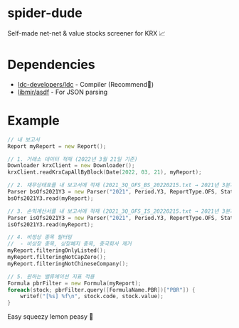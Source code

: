 # spider-dude
Self-made net-net & value stocks screener for KRX 📈

# Dependencies
* [ldc-developers/ldc](https://github.com/ldc-developers/ldc) - Compiler (Recommend🌟) 
* [libmir/asdf](https://github.com/libmir/asdf) - For JSON parsing

# Example
```.d
// 내 보고서
Report myReport = new Report();

// 1. 거래소 데이터 적재 (2022년 3월 21일 기준)
Downloader krxClient = new Downloader();
krxClient.readKrxCapAllByBlock(Date(2022, 03, 21), myReport);

// 2. 재무상태표를 내 보고서에 적재 (2021_3Q_OFS_BS_20220215.txt → 2021년 3분기 연결 재무제표)
Parser bsOfs2021Y3 = new Parser("2021", Period.Y3, ReportType.OFS, StatementType.BS);
bsOfs2021Y3.read(myReport);

// 3. 손익계산서를 내 보고서에 적재 (2021_3Q_OFS_IS_20220215.txt → 2021년 3분기 연결 손익계산서)
Parser isOfs2021Y3 = new Parser("2021", Period.Y3, ReportType.OFS, StatementType.IS);
isOfs2021Y3.read(myReport);

// 4. 비정상 종목 필터링
//	- 비상장 종목, 상장폐지 종목, 중국회사 제거
myReport.filteringOnlyListed();
myReport.filteringNotCapZero();
myReport.filteringNotChineseCompany();

// 5. 원하는 밸류에이션 지표 적용
Formula pbrFilter = new Formula(myReport);
foreach(stock; pbrFilter.query([FormulaName.PBR])["PBR"]) {
    writef("[%s] %f\n", stock.code, stock.value);
}
```
Easy squeezy lemon peasy 🍋
